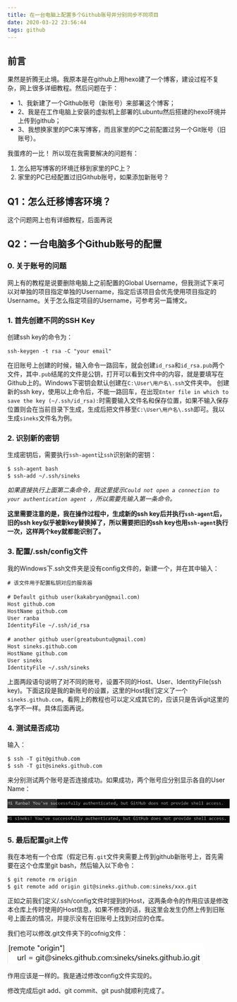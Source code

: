 ```yaml
---
title: 在一台电脑上配置多个Github账号并分别同步不同项目
date: 2020-03-22 23:56:44
tags: github
---
```


## 前言
果然是折腾无止境。我原本是在github上用hexo建了一个博客，建设过程不复杂，网上很多详细教程。然后问题在于：
- 1、我新建了一个Github账号（新账号）来部署这个博客；
- 2、我是在工作电脑上安装的虚拟机上部署的Lubuntu然后搭建的hexo环境并上传到github；
- 3、我想换家里的PC来写博客，而且家里的PC之前配置过另一个Git账号（旧账号）。

<!-- more -->

我蛋疼的一比！
所以现在我需要解决的问题有：
1. 怎么把写博客的环境迁移到家里的PC上？
2. 家里的PC已经配置过旧Github账号，如果添加新账号？

## Q1：怎么迁移博客环境？
这个问题网上也有详细教程，后面再说

## Q2：一台电脑多个Github账号的配置

### 0. 关于账号的问题
网上有的教程是说要删除电脑上之前配置的Global Username，但我测试下来可以对单独的项目指定单独的Username，指定后该项目会优先使用项目指定的Username。关于怎么指定项目的Username，可参考另一篇博文。

### 1. 首先创建不同的SSH Key
创建ssh key的命令为：
```
ssh-keygen -t rsa -C "your email"
```

在旧账号上创建的时候，输入命令一路回车，就会创建`id_rsa`和`id_rsa.pub`两个文件，其中`.pub`结尾的文件是公钥，打开可以看到文件中的内容，就是要填写在Github上的。Windows下密钥会默认创建在`C:\User\用户名\.ssh`文件夹中。
创建新的ssh key，使用以上命令后，不能一路回车，在出现`Enter file in which to save the key (~/.ssh/id_rsa):`时需要输入文件名和保存位置，如果不输入保存位置则会在当前目录下生成，生成后把文件移至`C:\User\用户名\.ssh`即可。我以生成`sineks`文件名为例。

### 2. 识别新的密钥
生成密钥后，需要执行`ssh-agent`让`ssh`识别新的密钥：
```
$ ssh-agent bash
$ ssh-add ~/.ssh/sineks
```
*如果直接执行上面第二条命令，我这里提示`Could not open a connection to your authentication agent `，所以需要先输入第一条命令。*

**这里需要注意的是，我在操作过程中，生成新的ssh key后并执行`ssh-agent`后，旧的ssh key似乎被新key替换掉了，所以需要把旧的ssh key也用`ssh-agent`执行一次，这样两个key就都能识别了。**

### 3. 配置/.ssh/config文件
我的Windows下.ssh文件夹是没有config文件的，新建一个，并在其中输入：

```
# 该文件用于配置私钥对应的服务器

# Default github user(kakabryan@gmail.com)
Host github.com
HostName github.com
User ranba
IdentityFile ~/.ssh/id_rsa

# another github user(greatubuntu@gmail.com)
Host sineks.github.com
HostName github.com
User sineks
IdentityFile ~/.ssh/sineks
```

上面两段语句说明了对不同的账号，设置不同的Host、User、IdentityFile(ssh key)。下面这段是我的新账号的设置，这里的Host我们定义了一个`sineks.github.com`，看网上的教程也可以定义成其它的，应该只是告诉git这里的名字不一样。具体后面再说。

### 4. 测试是否成功
输入：
```
$ ssh -T git@github.com
$ ssh -T git@sineks.github.com
```
来分别测试两个账号是否连接成功。如果成功，两个账号应分别显示各自的User Name：

![](/images/Snipaste_2020-02-18_15-52-36.png)

![](/images/Snipaste_2020-02-18_15-55-49.png)

### 5. 最后配置git上传
我在本地有一个仓库（假定已有`.git`文件夹需要上传到github新账号上，首先需要在这个仓库里git bash，然后输入以下命令：
```
$ git remote rm origin
$ git remote add origin git@sineks.github.com:sineks/xxx.git
```
正如之前我们定义/.ssh/config文件时提到的Host，这两条命令的作用应该是修改本仓库上传时使用的Host信息，如果不修改的话，我这里会发生仍然上传到旧账号上面去的情况，并提示没有在旧账号上找到对应的仓库。

我们也可以修改.git文件夹下的cofnig文件：

![](/images/Snipaste_2020-02-18_16-03-49.png)

作用应该是一样的。我是通过修改config文件实现的。

修改完成后git add、git commit、git push就顺利完成了。




